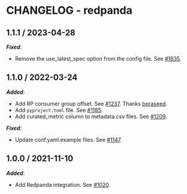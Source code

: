 # CHANGELOG - redpanda

## 1.1.1 / 2023-04-28

***Fixed***: 

* Remove the use_latest_spec option from the config file. See [#1835](https://github.com/DataDog/integrations-extras/pull/1835).

## 1.1.0 / 2022-03-24

***Added***: 

* Add RP consumer group offset. See [#1237](https://github.com/DataDog/integrations-extras/pull/1237). Thanks [bpraseed](https://github.com/bpraseed).
* Add `pyproject.toml` file. See [#1185](https://github.com/DataDog/integrations-extras/pull/1185).
* Add curated_metric column to metadata.csv files. See [#1209](https://github.com/DataDog/integrations-extras/pull/1209).

***Fixed***: 

* Update conf.yaml.example files. See [#1147](https://github.com/DataDog/integrations-extras/pull/1147).

## 1.0.0 / 2021-11-10

***Added***: 

* Add Redpanda integration. See [#1020](https://github.com/DataDog/integrations-extras/pull/1020).
